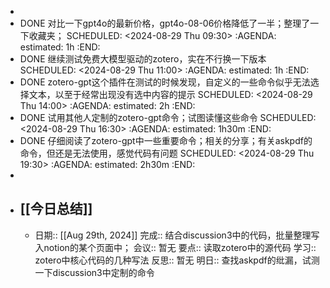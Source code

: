 -
- DONE 对比一下gpt4o的最新价格，gpt4o-08-06价格降低了一半；整理了一下收藏夹；
  SCHEDULED: <2024-08-29 Thu 09:30>
  :AGENDA:
  estimated: 1h
  :END:
- DONE 继续测试免费大模型驱动的zotero，实在不行换一下版本
  SCHEDULED: <2024-08-29 Thu 11:00>
  :AGENDA:
  estimated: 1h
  :END:
- DONE zotero-gpt这个插件在测试的时候发现，自定义的一些命令似乎无法选择文本，以至于经常出现没有选中内容的提示
  SCHEDULED: <2024-08-29 Thu 14:00>
  :AGENDA:
  estimated: 2h
  :END:
- DONE 试用其他人定制的zotero-gpt命令；试图读懂这些命令
  SCHEDULED: <2024-08-29 Thu 16:30>
  :AGENDA:
  estimated: 1h30m
  :END:
- DONE 仔细阅读了zotero-gpt中一些重要命令；相关的分享；有关askpdf的命令，但还是无法使用，感觉代码有问题
  SCHEDULED: <2024-08-29 Thu 19:30>
  :AGENDA:
  estimated: 2h30m
  :END:
-
- ## [[今日总结]]
	- 日期:: [[Aug 29th, 2024]]
	  完成:: 结合discussion3中的代码，批量整理写入notion的某个页面中；
	  会议:: 暂无
	  要点:: 读取zotero中的源代码
	  学习:: zotero中核心代码的几种写法
	  反思:: 暂无
	  明日:: 查找askpdf的纰漏，试测一下discussion3中定制的命令